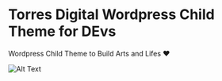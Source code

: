 # Torres Digital Wordpress Child Theme for DEvs
Wordpress Child Theme to Build Arts and Lifes ❤️

![Alt Text](https://github.com/atorresbr/torres-digital-wordpress-child-theme/commit/1b4c27c7d6f557f935b1c81b1aa61414044dcf0d)
